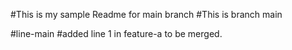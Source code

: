 #This is my sample Readme for main branch
#This is branch main

#line-main
#added line 1 in feature-a to be merged.
